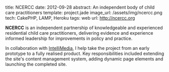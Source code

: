 title: NCERCC
date: 2012-09-28
abstract: An independent body of child care practitioners
template: project.jade
image_url: /assets/img/ncercc.png
tech: CakePHP, LAMP, Heroku
tags: web
url: http://ncercc.org

**NCERCC** is an independent partnership of knowledgeable and experienced
residential child care practitioners, delivering evidence and experience informed
leadership for improvements in policy and practice.

In collaboration with [IntelliMedia][], I help take the project from an early
prototype to a fully realised product. Key responsibilities included extending
the site's content management system, adding dynamic page elements and launching
the completed site.

  [intellimedia]: http://www.intellmedia.co.uk/
